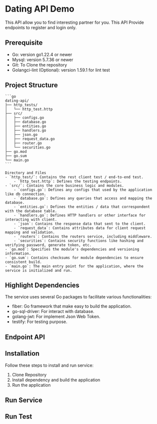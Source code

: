 # Dating API Demo

This API allow you to find interesting partner for you. This API Provide endpoints to register and login only.

## Prerequisite

- Go: version go1.22.4 or newer
- Mysql: version 5.7.36 or newer
- Git: To Clone the repository
- Golangci-lint (Optional): version 1.59.1 for lint test

## Project Structure

    ```go
    dating-api/
    ├── http_tests/
    │   └── http_test.http
    ├── src/
    │   ├── configs.go
    │   ├── database.go
    │   ├── entities.go
    │   ├── handlers.go
    │   ├── json.go
    │   ├── request_data.go
    │   ├── router.go
    │   └── securities.go
    ├── go.mod
    ├── go.sum
    └── main.go
    ```

    Directory and Files
    - `http_test/`: Contains the rest client test / end-to-end test.
        - `http_test.http`: Defines the testing endpoints.
    - `src/`: Contains the core business logic and modules.
        - `configs.go`: Defines any configs that used by the application like db connection.
        - `database.go`: Defines any queries that access and mapping the database.
        - `entities.go`: Defines the entities / data that correspondent with the database table.
        - `handlers.go`: Defines HTTP handlers or other interface for interacting with client.
        - `json`: Contains the response data that sent to the client.
        - `request_data`: Contains attributes data for client request mapping and validation.
        - `routers`: Contains the routers service, including middleware.
        - `securities`: Contains security functions like hashing and verifying password, generate token, etc.
    - `go.mod`: Specifies the module's dependencies and versioning information.
    - `go.sum`: Contains checksums for module dependencies to ensure consistent build.
    - `main.go`: The main entry point for the application, where the service is initialized and run.

## Highlight Dependencies

The service uses several Go packages to facilitate various functionalities:

- fiber: Go framework that make easy to build the application.
- go-sql-driver: For interact with database.
- golang-jwt: For implement Json Web Token.
- testify: For testing purpose.

## Endpoint API

## Installation

Follow these steps to install and run service:

1. Clone Repository
2. Install dependency and build the application
3. Run the application

## Run Service

## Run Test 
